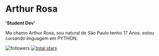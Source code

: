 # Arthur Rosa
**'Student Dev'**

Me chamo Arthur Rosa, sou natural de São Paulo tenho 17 Anos. estou cursando linguagem em PYTHON.
   <p align="left">
         <img alt="followers" title="Follow me on Github" src="https://custom-icon-badges.demolab.com/github/followers/arthurRosaDaSilva?color=236ad3&labelColor=1155ba&style=for-the-badge&logo=person-add&label=Follow&logoColor=white"/></a>
      <a href="https://github.com/ForrestKnight?tab=repositories&sort=stargazers">
         <img alt="total stars" title="Total stars on GitHub" src="https://custom-icon-badges.demolab.com/github/stars/arthurRosaDaSilva?color=55960c&style=for-the-badge&labelColor=488207&logo=star"/></a>
   </p>
